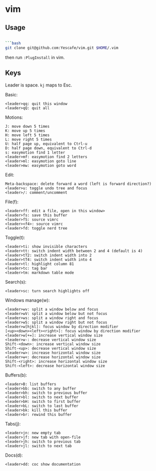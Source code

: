 # vim

## Usage

```bash

```bash
git clone git@github.com:Yescafe/vim.git $HOME/.vim
```

then run `:PlugInstall` in vim.

## Keys

Leader is space. `kj` maps to Esc.

Basic:

```
<leader>qq: quit this window
<leader>qQ: quit all
```

Motions:

```
J: move down 5 times
K: move up 5 times
H: move left 5 times
L: move right 5 times
U: half page up, equivalent to Ctrl-u
D: half page down, equivalent to Ctrl-d
s: easymotion find 1 letter
<leader>mf: easymotion find 2 letters
<leader>ml: easymotion goto line
<leader>mw: easymotion goto word
```

Edit:

```
Meta-backspace: delete forward a word (left is forward direction?)
<leader>u: toggle undo tree and focus
<leader>/: comment/uncomment
```

File(f):

```
<leader>ff: edit a file, open in this window>
<leader>fs: save this buffer
<leader>fS: source vimrc
<leader><f4>: source vimrc
<leader>fd: toggle nerd tree
```

Toggle(t):

```
<leader>ti: show invisible characters
<leader>tt: switch indent width between 2 and 4 (default is 4)
<leader>tT2: switch indent width into 2
<leader>tT4: switch indent width into 4
<leader>tl: highlight column 81
<leader>tc: tag bar
<leader>tm: markdown table mode
```

Search(s):

```
<leader>sc: turn search highlights off
```

Windows manage(w):

```
<leader>wv: split a window below and focus
<leader>wV: split a window below but not focus
<leader>ws: split a window right and focus
<leader>wS: split a window right but not focus
<leader>w[hjkl]: focus window by direction modifier
[<up><down><left><right>]: focus window by direction modifier
<leader>w[+=]: increase vertical window size
<leader>w-: decrease vertical window size
Shift-<down>: increase vertical window size
Shift-<up>: decrease vertical window size
<leader>w>: increase horizontal window size
<leader>w<: decrease horizontal window size
Shift-<right>: increase horizontal window size
Shift-<left>: decrease horizontal window size
```

Buffers(b):

```
<leader>B: list buffers
<leader>bb: switch to any buffer
<leader>bh: switch to previous buffer
<leader>bl: switch to next buffer
<leader>bH: switch to first buffer
<leader>bL: switch to last buffer
<leader>bk: kill this buffer
<leader>br: rewind this buffer
```

Tabs(j):

```
<leader>jn: new empty tab
<leader>jf: new tab with open-file
<leader>jh: switch to previous tab
<leader>jl: switch to next tab
```

Docs(d):

```
<leader>dd: coc show documentation
```

